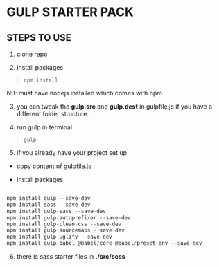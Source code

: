 # GULP STARTER PACK

## STEPS TO USE

1. clone repo

2. install packages

> `npm install`

NB: must have nodejs installed which comes with npm

3. you can tweak the **gulp.src** and **gulp.dest** in gulpfile.js if you have a different folder structure.

4. run gulp in terminal

> `gulp`

5. if you already have your project set up

- copy content of gulpfile.js

- install packages

```javascript

npm install gulp --save-dev
npm install sass --save-dev
npm install gulp-sass --save-dev
npm install gulp-autoprefixer --save-dev
npm install gulp-clean-css --save-dev
npm install gulp-sourcemaps --save-dev
npm install gulp-uglify --save-dev
npm install gulp-babel @babel/core @babel/preset-env --save-dev

```

6. there is sass starter files in **./src/scss**